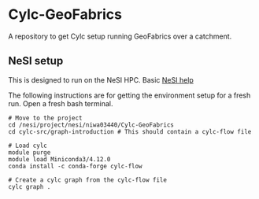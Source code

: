 # Cylc-GeoFabrics
A repository to get Cylc setup running GeoFabrics over a catchment.

## NeSI setup
This is designed to run on the NeSI HPC. Basic [NeSI help](https://support.nesi.org.nz/hc/en-gb)

The following instructions are for getting the environment setup for a fresh run. Open a fresh bash terminal.

```
# Move to the project
cd /nesi/project/nesi/niwa03440/Cylc-GeoFabrics
cd cylc-src/graph-introduction # This should contain a cylc-flow file

# Load cylc
module purge
module load Miniconda3/4.12.0
conda install -c conda-forge cylc-flow

# Create a cylc graph from the cylc-flow file
cylc graph .

```

